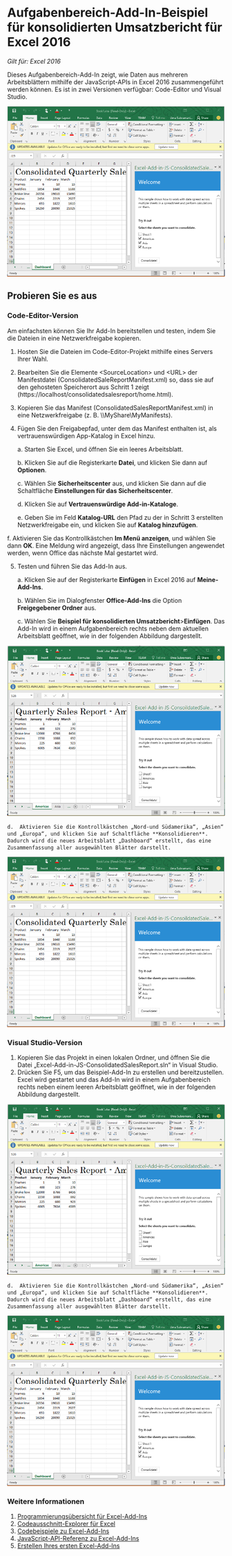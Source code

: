 # <a name="consolidated-sales-report-task-pane-add-in-sample-for-excel-2016"></a>Aufgabenbereich-Add-In-Beispiel für konsolidierten Umsatzbericht für Excel 2016

_Gilt für: Excel 2016_

Dieses Aufgabenbereich-Add-In zeigt, wie Daten aus mehreren Arbeitsblättern mithilfe der JavaScript-APIs in Excel 2016 zusammengeführt werden können. Es ist in zwei Versionen verfügbar: Code-Editor und Visual Studio.

![Beispiel für konsolidierten Umsatzbericht](../images/ConsolidatedSalesReport_report.PNG)

## <a name="try-it-out"></a>Probieren Sie es aus
### <a name="code-editor-version"></a>Code-Editor-Version

Am einfachsten können Sie Ihr Add-In bereitstellen und testen, indem Sie die Dateien in eine Netzwerkfreigabe kopieren.

1.  Hosten Sie die Dateien im Code-Editor-Projekt mithilfe eines Servers Ihrer Wahl.
2.  Bearbeiten Sie die Elemente \<SourceLocation\> und \<URL\> der Manifestdatei (ConsolidatedSaleReportManifest.xml) so, dass sie auf den gehosteten Speicherort aus Schritt 1 zeigt (https://localhost/consolidatedsalesreport/home.html).
3.  Kopieren Sie das Manifest (ConsolidatedSalesReportManifest.xml) in eine Netzwerkfreigabe (z. B. \\\MyShare\MyManifests).
4.  Fügen Sie den Freigabepfad, unter dem das Manifest enthalten ist, als vertrauenswürdigen App-Katalog in Excel hinzu.

    a.  Starten Sie Excel, und öffnen Sie ein leeres Arbeitsblatt.

    b.  Klicken Sie auf die Registerkarte **Datei**, und klicken Sie dann auf **Optionen**.

    c.  Wählen Sie **Sicherheitscenter** aus, und klicken Sie dann auf die Schaltfläche **Einstellungen für das Sicherheitscenter**.

    d.  Klicken Sie auf **Vertrauenswürdige Add-in-Kataloge**.

    e.  Geben Sie im Feld  **Katalog-URL** den Pfad zu der in Schritt 3 erstellten Netzwerkfreigabe ein, und klicken Sie auf **Katalog hinzufügen**.

   f. Aktivieren Sie das Kontrollkästchen **Im Menü anzeigen**, und wählen Sie dann **OK**. Eine Meldung wird angezeigt, dass Ihre Einstellungen angewendet werden, wenn Office das nächste Mal gestartet wird.

5.  Testen und führen Sie das Add-In aus.

    a.  Klicken Sie auf der Registerkarte **Einfügen** in Excel 2016 auf **Meine-Add-Ins**.

    b.  Wählen Sie im Dialogfenster **Office-Add-Ins** die Option **Freigegebener Ordner** aus.

    c.  Wählen Sie **Beispiel für konsolidierten Umsatzbericht**>**Einfügen**. Das Add-In wird in einem Aufgabenbereich rechts neben dem aktuellen Arbeitsblatt geöffnet, wie in der folgenden Abbildung dargestellt.

   ![Beispiel für konsolidierten Umsatzbericht](../images/ConsolidatedSalesReport_taskpane.PNG)

    d.  Aktivieren Sie die Kontrollkästchen „Nord-und Südamerika“, „Asien“ und „Europa“, und klicken Sie auf Schaltfläche **Konsolidieren**.  Dadurch wird die neues Arbeitsblatt „Dashboard“ erstellt, das eine Zusammenfassung aller ausgewählten Blätter darstellt.

  ![Beispiel für konsolidierten Umsatzbericht](../images/ConsolidatedSalesReport_report.PNG)

### <a name="visual-studio-version"></a>Visual Studio-Version
1.  Kopieren Sie das Projekt in einen lokalen Ordner, und öffnen Sie die Datei „Excel-Add-in-JS-ConsolidatedSalesReport.sln“ in Visual Studio.
2.  Drücken Sie F5, um das Beispiel-Add-In zu erstellen und bereitzustellen. Excel wird gestartet und das Add-In wird in einem Aufgabenbereich rechts neben einem leeren Arbeitsblatt geöffnet, wie in der folgenden Abbildung dargestellt.

   ![Beispiel für konsolidierten Umsatzbericht](../images/ConsolidatedSalesReport_taskpane.PNG)

    d.  Aktivieren Sie die Kontrollkästchen „Nord-und Südamerika“, „Asien“ und „Europa“, und klicken Sie auf Schaltfläche **Konsolidieren**.  Dadurch wird die neues Arbeitsblatt „Dashboard“ erstellt, das eine Zusammenfassung aller ausgewählten Blätter darstellt.

  ![Beispiel für konsolidierten Umsatzbericht](../images/ConsolidatedSalesReport_report.PNG)


### <a name="learn-more"></a>Weitere Informationen

1.  [Programmierungsübersicht für Excel-Add-Ins](https://github.com/OfficeDev/office-js-docs/blob/master/excel/excel-add-ins-programming-overview.md)
2.  [Codeausschnitt-Explorer für Excel](http://officesnippetexplorer.azurewebsites.net/#/snippets/excel)
3.  [Codebeispiele zu Excel-Add-Ins](https://github.com/OfficeDev/office-js-docs/blob/master/excel/excel-add-ins-code-samples.md)
4.  [JavaScript-API-Referenz zu Excel-Add-Ins](https://github.com/OfficeDev/office-js-docs/blob/master/excel/excel-add-ins-javascript-reference.md)
5.  [Erstellen Ihres ersten Excel-Add-Ins](https://github.com/OfficeDev/office-js-docs/blob/master/excel/build-your-first-excel-add-in.md)